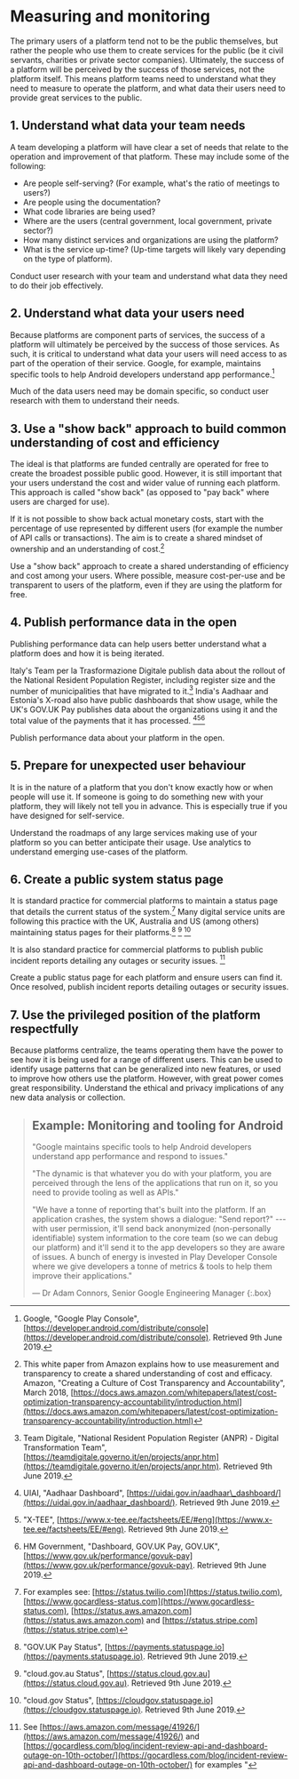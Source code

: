# Measuring and monitoring

The primary users of a platform tend not to be the public themselves, but rather the people who use them to create services for the public (be it civil servants, charities or private sector companies). Ultimately, the success of a platform will be perceived by the success of those services, not the platform itself. This means platform teams need to understand what they need to measure to operate the platform, and what data their users need to provide great services to the public.

## 1. Understand what data your team needs

A team developing a platform will have clear a set of needs that relate to the operation and improvement of that platform. These may include some of the following:

* Are people self-serving? (For example, what's the ratio of meetings to users?)
* Are people using the documentation?
* What code libraries are being used?
* Where are the users (central government, local government, private sector?)
* How many distinct services and organizations are using the platform?
* What is the service up-time? (Up-time targets will likely vary depending on the type of platform).

Conduct user research with your team and understand what data they need to do their job effectively.

## 2. Understand what data your users need

Because platforms are component parts of services, the success of a platform will ultimately be perceived by the success of those services. As such, it is critical to understand what data your users will need access to as part of the operation of their service. Google, for example, maintains specific tools to help Android developers understand app performance.[^1]

Much of the data users need may be domain specific, so conduct user research with them to understand their needs.

## 3. Use a "show back" approach to build common understanding of cost and efficiency

The ideal is that platforms are funded centrally are operated for free to create the broadest possible public good. However, it is still important that your users understand the cost and wider value of running each platform. This approach is called "show back" (as opposed to "pay back" where users are charged for use).

If it is not possible to show back actual monetary costs, start with the percentage of use represented by different users (for example the number of API calls or transactions). The aim is to create a shared mindset of ownership and an understanding of cost.[^2]

Use a "show back" approach to create a shared understanding of efficiency and cost among your users. Where possible, measure cost-per-use and be transparent to users of the platform, even if they are using the platform for free.

## 4. Publish performance data in the open

Publishing performance data can help users better understand what a platform does and how it is being iterated.

Italy's Team per la Trasformazione Digitale publish data about the rollout of the National Resident Population Register, including register size and the number of municipalities that have migrated to it.[^3] India's Aadhaar and Estonia's X-road also have public dashboards that show usage, while the UK's GOV.UK Pay publishes data about the organizations using it and the total value of the payments that it has processed. [^4][^5][^6]

Publish performance data about your platform in the open.

## 5. Prepare for unexpected user behaviour

It is in the nature of a platform that you don't know exactly how or when people will use it. If someone is going to do something new with your platform, they will likely not tell you in advance. This is especially true if you have designed for self-service. 

Understand the roadmaps of any large services making use of your platform so you can better anticipate their usage. Use analytics to understand emerging use-cases of the platform.

## 6. Create a public system status page

It is standard practice for commercial platforms to maintain a status page that details the current status of the system.[^7] Many digital service units are following this practice with the UK, Australia and US (among others) maintaining status pages for their platforms.[^8] [^9] [^10]

It is also standard practice for commercial platforms to publish public incident reports detailing any outages or security issues. [^11]

Create a public status page for each platform and ensure users can find it. Once resolved, publish incident reports detailing outages or security issues.

## 7. Use the privileged position of the platform respectfully

Because platforms centralize, the teams operating them have the power to see how it is being used for a range of different users. This can be used to identify usage patterns that can be generalized into new features, or used to improve how others use the platform. However, with great power comes great responsibility. Understand the ethical and privacy implications of any new data analysis or collection.

> ## Example: Monitoring and tooling for Android
> 
> "Google maintains specific tools to help Android developers understand app performance and respond to issues."
> 
> "The dynamic is that whatever you do with your platform, you are perceived through the lens of the applications that run on it, so you need to provide tooling as well as APIs."
> 
> "We have a tonne of reporting that's built into the platform. If an application crashes, the system shows a dialogue: "Send report?" --- with user permission, it'll send back anonymized (non-personally identifiable) system information to the core team (so we can debug our platform) and it'll send it to the app developers so they are aware of issues. A bunch of energy is invested in Play Developer Console where we give developers a tonne of metrics & tools to help them improve their applications."
> 
> — Dr Adam Connors, Senior Google Engineering Manager
{:.box}

[^1]:   Google, "Google Play Console", [https://developer.android.com/distribute/console](https://developer.android.com/distribute/console). Retrieved 9th June 2019.

[^2]:   This white paper from Amazon explains how to use measurement and transparency to create a shared understanding of cost and efficacy. Amazon, "Creating a Culture of Cost Transparency and Accountability", March 2018, [https://docs.aws.amazon.com/whitepapers/latest/cost-optimization-transparency-accountability/introduction.html](https://docs.aws.amazon.com/whitepapers/latest/cost-optimization-transparency-accountability/introduction.html)

[^3]:   Team Digitale, "National Resident Population Register (ANPR) - Digital Transformation Team", [https://teamdigitale.governo.it/en/projects/anpr.htm](https://teamdigitale.governo.it/en/projects/anpr.htm). Retrieved 9th June 2019.

[^4]:   UIAI, "Aadhaar Dashboard", [https://uidai.gov.in/aadhaar\_dashboard/](https://uidai.gov.in/aadhaar_dashboard/). Retrieved 9th June 2019.

[^5]:   "X-TEE", [https://www.x-tee.ee/factsheets/EE/#eng](https://www.x-tee.ee/factsheets/EE/#eng). Retrieved 9th June 2019.

[^6]:   HM Government, "Dashboard, GOV.UK Pay,  GOV.UK", [https://www.gov.uk/performance/govuk-pay](https://www.gov.uk/performance/govuk-pay). Retrieved 9th June 2019.

[^7]:   For examples see: [https://status.twilio.com](https://status.twilio.com), [https://www.gocardless-status.com](https://www.gocardless-status.com), [https://status.aws.amazon.com](https://status.aws.amazon.com) and [https://status.stripe.com](https://status.stripe.com)

[^8]:   "GOV.UK Pay Status", [https://payments.statuspage.io](https://payments.statuspage.io). Retrieved 9th June 2019.

[^9]:   "cloud.gov.au Status", [https://status.cloud.gov.au](https://status.cloud.gov.au). Retrieved 9th June 2019.

[^10]:  "cloud.gov Status", [https://cloudgov.statuspage.io](https://cloudgov.statuspage.io). Retrieved 9th June 2019.

[^11]:  See [https://aws.amazon.com/message/41926/](https://aws.amazon.com/message/41926/) and [https://gocardless.com/blog/incident-review-api-and-dashboard-outage-on-10th-october/](https://gocardless.com/blog/incident-review-api-and-dashboard-outage-on-10th-october/) for examples "
